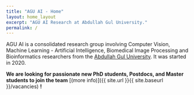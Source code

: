```yaml
---
title: "AGU AI - Home"
layout: home_layout
excerpt: "AGU AI Research at Abdullah Gul University."
permalink: /
---
```

AGU AI is a consolidated research group involving Computer Vision, Machine Learning - Artificial Intelligence, Biomedical Image Processing and Bioinformatics researchers from the [Abdullah Gul University](http://www.agu.edu.tr). It was started in 2020.


 **We are  looking for passionate new PhD students, Postdocs, and Master students to join the team** [(more info)]({{ site.url }}{{ site.baseurl }}/vacancies) **!**
